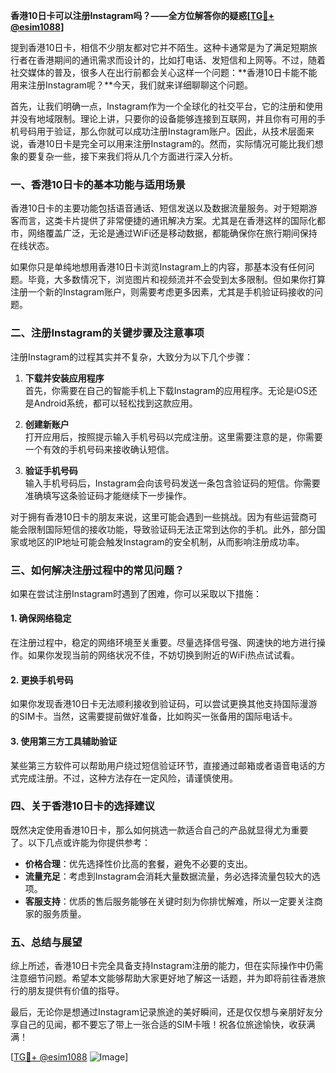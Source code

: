 **香港10日卡可以注册Instagram吗？——全方位解答你的疑惑[[TG💪+ @esim1088](https://t.me/s/esim1088)]**

提到香港10日卡，相信不少朋友都对它并不陌生。这种卡通常是为了满足短期旅行者在香港期间的通讯需求而设计的，比如打电话、发短信和上网等。不过，随着社交媒体的普及，很多人在出行前都会关心这样一个问题：**香港10日卡能不能用来注册Instagram呢？**今天，我们就来详细聊聊这个问题。

首先，让我们明确一点，Instagram作为一个全球化的社交平台，它的注册和使用并没有地域限制。理论上讲，只要你的设备能够连接到互联网，并且你有可用的手机号码用于验证，那么你就可以成功注册Instagram账户。因此，从技术层面来说，香港10日卡是完全可以用来注册Instagram的。然而，实际情况可能比我们想象的要复杂一些，接下来我们将从几个方面进行深入分析。

### 一、香港10日卡的基本功能与适用场景

香港10日卡的主要功能包括语音通话、短信发送以及数据流量服务。对于短期游客而言，这类卡片提供了非常便捷的通讯解决方案。尤其是在香港这样的国际化都市，网络覆盖广泛，无论是通过WiFi还是移动数据，都能确保你在旅行期间保持在线状态。

如果你只是单纯地想用香港10日卡浏览Instagram上的内容，那基本没有任何问题。毕竟，大多数情况下，浏览图片和视频流并不会受到太多限制。但如果你打算注册一个新的Instagram账户，则需要考虑更多因素，尤其是手机验证码接收的问题。

### 二、注册Instagram的关键步骤及注意事项

注册Instagram的过程其实并不复杂，大致分为以下几个步骤：

1. **下载并安装应用程序**  
   首先，你需要在自己的智能手机上下载Instagram的应用程序。无论是iOS还是Android系统，都可以轻松找到这款应用。

2. **创建新账户**  
   打开应用后，按照提示输入手机号码以完成注册。这里需要注意的是，你需要一个有效的手机号码来接收确认短信。

3. **验证手机号码**  
   输入手机号码后，Instagram会向该号码发送一条包含验证码的短信。你需要准确填写这条验证码才能继续下一步操作。

对于拥有香港10日卡的朋友来说，这里可能会遇到一些挑战。因为有些运营商可能会限制国际短信的接收功能，导致验证码无法正常到达你的手机。此外，部分国家或地区的IP地址可能会触发Instagram的安全机制，从而影响注册成功率。

### 三、如何解决注册过程中的常见问题？

如果在尝试注册Instagram时遇到了困难，你可以采取以下措施：

#### 1. 确保网络稳定
在注册过程中，稳定的网络环境至关重要。尽量选择信号强、网速快的地方进行操作。如果你发现当前的网络状况不佳，不妨切换到附近的WiFi热点试试看。

#### 2. 更换手机号码
如果你发现香港10日卡无法顺利接收到验证码，可以尝试更换其他支持国际漫游的SIM卡。当然，这需要提前做好准备，比如购买一张备用的国际电话卡。

#### 3. 使用第三方工具辅助验证
某些第三方软件可以帮助用户绕过短信验证环节，直接通过邮箱或者语音电话的方式完成注册。不过，这种方法存在一定风险，请谨慎使用。

### 四、关于香港10日卡的选择建议

既然决定使用香港10日卡，那么如何挑选一款适合自己的产品就显得尤为重要了。以下几点或许能为你提供参考：

- **价格合理**：优先选择性价比高的套餐，避免不必要的支出。
- **流量充足**：考虑到Instagram会消耗大量数据流量，务必选择流量包较大的选项。
- **客服支持**：优质的售后服务能够在关键时刻为你排忧解难，所以一定要关注商家的服务质量。

### 五、总结与展望

综上所述，香港10日卡完全具备支持Instagram注册的能力，但在实际操作中仍需注意细节问题。希望本文能够帮助大家更好地了解这一话题，并为即将前往香港旅行的朋友提供有价值的指导。

最后，无论你是想通过Instagram记录旅途的美好瞬间，还是仅仅想与亲朋好友分享自己的见闻，都不要忘了带上一张合适的SIM卡哦！祝各位旅途愉快，收获满满！

[[TG💪+ @esim1088](https://t.me/s/esim1088) ![Image](https://i.postimg.cc/4NQfJmqS/Snipaste-2025-05-13-00-14-12.png)]